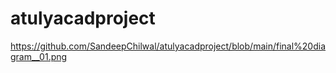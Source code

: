 # atulyacadproject
https://github.com/SandeepChilwal/atulyacadproject/blob/main/final%20diagram__01.png

